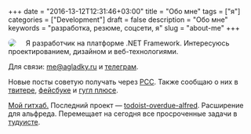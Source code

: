 +++
date = "2016-13-12T12:31:46+03:00"
title = "Обо мне"
tags = ["я"]
categories = ["Development"]
draft = false
description = "Обо мне"
keywords = "разработка, резюме, соцсети, я"
slug = "about-me"
+++

<div>
<img style="float:left; border-radius:50%; margin-right:20px;" src="https://lh3.googleusercontent.com/W-ilP5I0xXC4xj68hGswl4n1Rw3HG2kLGjxSE3y8rQrqTmHYHXMKMzNwgdnE1ilcw-5leHujgBec4RvmarfuFNurfwLMymph0Mc2NEioEa5tS47oOopVD56d-IMH-dXO8vrBwPKTNxxNZHmdrx8JUM5bSrO62O6s5NadlhBc6ur51AgJdEnQiWORCQ2kIwaTKVN5daTedUbldqO7JgTQUkgqxK32MBqmPiDstDjzyegtqc7Xrhcp4294xZQHlIIFqAQeDMiQeRhY2WpXnPuM0D4H3QuC8-B3TYzatGWKdWKyMzRJesLWGQlp1uyWB9PWYLKItUANhb9jrvkPiWre4y0_SOxQbpKixd7AZFbZiL-9f6I071-G-GF18zoxTQYE35PGDwhYL5k0EP1TAWhTaCsAAktQNpLG9GQbQzeiabadSupZCSOqHmSocdncEou0NhC_R0wN4ZYfbFiyxREPxnyijhWep6qW-zlRCLnrCqPaxRYwD8nt9qyxLAcMKj2fZhEncvR4FSN4Th0gpGGeq19UV7ABSmVhbded2tL-AqekL7OjvFvx8dyVVnYWA4xRifNcuDr-Q6jQXWu3EnpTenWE5o9brEgiiWAVrxF5XgcqSsRo=s120-no">
<p>
Я разработчик на платформе .NET Framework.
Интересуюсь проектированием, дизайном и веб-технологиями.
</p>
<p>
Для связи: <a href="mailto:me@agladky.ru">me@agladky.ru</a> и <a href="https://telegram.me/agladky">телеграм</a>.
</p>
<p>
Новые посты советую получать через <a class="rss" href="http://www.agladky.ru/index.xml">РСС</a>. Также сообщаю о них в <a href="https://twitter.com/agladky">твитере</a>, <a href="https://www.facebook.com/agladkiy">фейсбуке</a> и <a href="https://plus.google.com/u/0/110229193673754543757">гугл плюсе</a>.
</p>
<p>
<a href="https://github.com/agladky">Мой гитхаб.</a> Последний проект — <a href="https://github.com/agladky/todoist-overdue-alfred">todoist-overdue-alfred</a>. Расширение для альфреда. Перемещает на сегодня все просроченные задачи в <a href="https://todoist.com/">тудуисте</a>.
</p>
</div>

